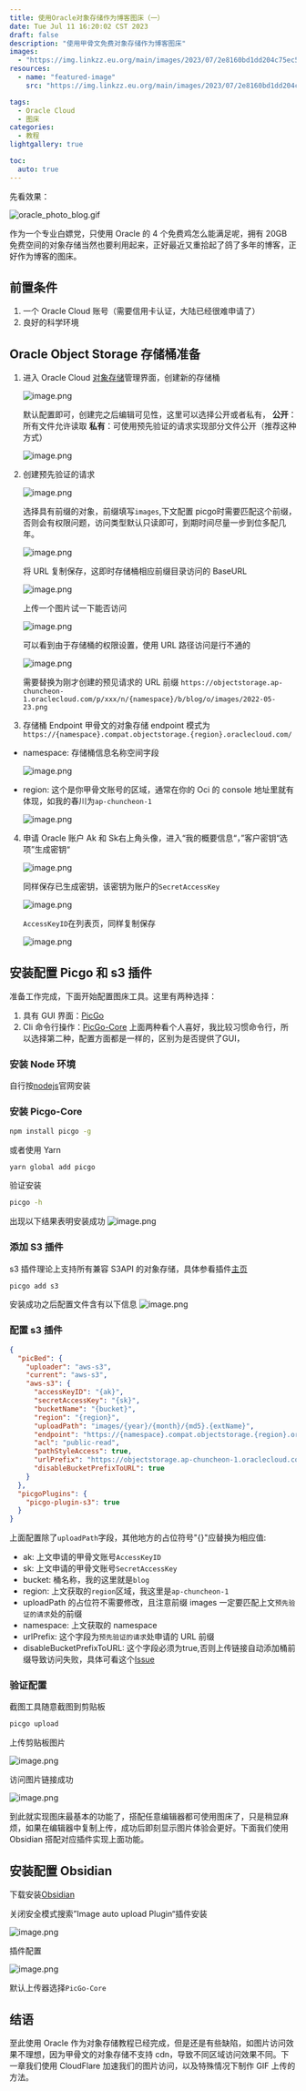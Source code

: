 ```yaml
---
title: 使用Oracle对象存储作为博客图床（一）
date: Tue Jul 11 16:20:02 CST 2023
draft: false
description: "使用甲骨文免费对象存储作为博客图床"
images:
  - "https://img.linkzz.eu.org/main/images/2023/07/2e8160bd1dd204c75ec540bbce0449b3.png"
resources:
  - name: "featured-image"
    src: "https://img.linkzz.eu.org/main/images/2023/07/2e8160bd1dd204c75ec540bbce0449b3.png"

tags:
  - Oracle Cloud
  - 图床
categories:
  - 教程
lightgallery: true

toc:
  auto: true
---
```


先看效果：

![oracle_photo_blog.gif](https://img.linkzz.eu.org/main/images/2023/06/6746b05d3db94d4f5e9dd174a0d73831.gif)

作为一个专业白嫖党，只使用 Oracle 的 4 个免费鸡怎么能满足呢，拥有 20GB 免费空间的对象存储当然也要利用起来，正好最近又重拾起了鸽了多年的博客，正好作为博客的图床。

<!-- more -->

## 前置条件

1. 一个 Oracle Cloud 账号（需要信用卡认证，大陆已经很难申请了）
2. 良好的科学环境

## Oracle Object Storage 存储桶准备

1. 进入 Oracle Cloud [对象存储](https://console.ap-chuncheon-1.oraclecloud.com/object-storage/buckets)管理界面，创建新的存储桶

   ![image.png](https://img.linkzz.eu.org/main/images/2023/07/2e8160bd1dd204c75ec540bbce0449b3.png)

   默认配置即可，创建完之后编辑可见性，这里可以选择公开或者私有， **公开**：所有文件允许读取 **私有**：可使用预先验证的请求实现部分文件公开（推荐这种方式）

   ![image.png](https://img.linkzz.eu.org/main/images/2023/07/40096c4fdfbf90922518292d20237ac3.png)

2. 创建预先验证的请求

   ![image.png](https://img.linkzz.eu.org/main/images/2023/07/09d4c0a3290c70273f698dc5d29fd99d.png)

   选择具有前缀的对象，前缀填写`images`,下文配置 picgo时需要匹配这个前缀，否则会有权限问题，访问类型默认只读即可，到期时间尽量一步到位多配几年。

   ![image.png](https://img.linkzz.eu.org/main/images/2023/07/6f53d7d3c8cc4abc2c1ed8f3819f4b1b.png)

   将 URL 复制保存，这即时存储桶相应前缀目录访问的 BaseURL

   ![image.png](https://img.linkzz.eu.org/main/images/2023/07/d11281cd23ec1d9931e76826b5339693.png)

   上传一个图片试一下能否访问

   ![image.png](https://img.linkzz.eu.org/main/images/2023/07/f803947dcc9cc5d3678bed1740995af6.png)

   可以看到由于存储桶的权限设置，使用 URL 路径访问是行不通的

   ![image.png](https://img.linkzz.eu.org/main/images/2023/07/38a0255029419d9b1b66bc7e2b0ae25a.png)

   需要替换为刚才创建的预见请求的 URL 前缀 `https://objectstorage.ap-chuncheon-1.oraclecloud.com/p/xxx/n/{namespace}/b/blog/o/images/2022-05-23.png`

3. 存储桶 Endpoint 甲骨文的对象存储 endpoint 模式为`https://{namespace}.compat.objectstorage.{region}.oraclecloud.com/`

- namespace: 存储桶信息名称空间字段

  ![image.png](https://img.linkzz.eu.org/main/images/2023/07/87bc00ded688e7a6032829eb38465986.png)

- region: 这个是你甲骨文账号的区域，通常在你的 Oci 的 console 地址里就有体现，如我的春川为`ap-chuncheon-1`

  ![image.png](https://img.linkzz.eu.org/main/images/2023/07/e1ed2c4899256a527738e62af48deea8.png)

4. 申请 Oracle 账户 Ak 和 Sk右上角头像，进入“我的概要信息“，”客户密钥“选项”生成密钥“

   ![image.png](https://img.linkzz.eu.org/main/images/2023/07/a78dd370e5b5ccd75fdbfabe1d48be02.png)

   同样保存已生成密钥，该密钥为账户的`SecretAccessKey`

   ![image.png](https://img.linkzz.eu.org/main/images/2023/07/b893e0be916eadc48c61f025d687a83e.png)

   `AccessKeyID`在列表页，同样复制保存

   ![image.png](https://img.linkzz.eu.org/main/images/2023/07/f73f802dbce811f62ee740a004194777.png)

## 安装配置 Picgo 和 s3 插件

准备工作完成，下面开始配置图床工具。这里有两种选择：

1. 具有 GUI 界面：[PicGo](https://github.com/Molunerfinn/PicGo)
2. Cli 命令行操作：[PicGo-Core](https://github.com/PicGo/PicGo-Core) 上面两种看个人喜好，我比较习惯命令行，所以选择第二种，配置方面都是一样的，区别为是否提供了GUI，

### 安装 Node 环境

自行按[nodejs](https://nodejs.org/zh-cn)官网安装

### 安装 Picgo-Core

```bash
npm install picgo -g
```

或者使用 Yarn

```bash
yarn global add picgo
```

验证安装

```bash
picgo -h
```

出现以下结果表明安装成功 ![image.png](https://img.linkzz.eu.org/main/images/2023/07/86ebb4100d6fccadc15da9dd4ac54b2f.png)

### 添加 S3 插件

s3 插件理论上支持所有兼容 S3API 的对象存储，具体参看插件[主页](https://github.com/wayjam/picgo-plugin-s3)

```bash
picgo add s3
```

安装成功之后配置文件含有以下信息 ![image.png](https://img.linkzz.eu.org/main/images/2023/07/02cc67a290ac0bcfcdf73e54d98fb949.png)

### 配置 s3 插件

```json
{
  "picBed": {
    "uploader": "aws-s3",
    "current": "aws-s3",
    "aws-s3": {
      "accessKeyID": "{ak}",
      "secretAccessKey": "{sk}",
      "bucketName": "{bucket}",
      "region": "{region}",
      "uploadPath": "images/{year}/{month}/{md5}.{extName}",
      "endpoint": "https://{namespace}.compat.objectstorage.{region}.oraclecloud.com/",
      "acl": "public-read",
      "pathStyleAccess": true,
      "urlPrefix": "https://objectstorage.ap-chuncheon-1.oraclecloud.com/p/{publicKey}/n/{namespace}/b/blog/o",
      "disableBucketPrefixToURL": true
    }
  },
  "picgoPlugins": {
    "picgo-plugin-s3": true
  }
}
```

上面配置除了`uploadPath`字段，其他地方的占位符号"{}"应替换为相应值:

- ak: 上文申请的甲骨文账号`AccessKeyID`
- sk: 上文申请的甲骨文账号`SecretAccessKey`
- bucket: 桶名称，我的这里就是`blog`
- region: 上文获取的`region`区域，我这里是`ap-chuncheon-1`
- uploadPath 的占位符不需要修改，且注意前缀 images 一定要匹配上文`预先验证的请求`处的前缀
- namespace: 上文获取的 namespace
- urlPrefix: 这个字段为`预先验证的请求`处申请的 URL 前缀
- disableBucketPrefixToURL: 这个字段必须为true,否则上传链接自动添加桶前缀导致访问失败，具体可看这个[Issue](https://github.com/wayjam/picgo-plugin-s3/issues/30)

### 验证配置

截图工具随意截图到剪贴板

```bash
picgo upload
```

上传剪贴板图片

![image.png](https://img.linkzz.eu.org/main/images/2023/07/38b3dcbecf01b7745306f1ed0baa658b.png)

访问图片链接成功

![image.png](https://img.linkzz.eu.org/main/images/2023/07/401f1d04985e61ad664dbc0a48580bab.png)

到此就实现图床最基本的功能了，搭配任意编辑器都可使用图床了，只是稍显麻烦，如果在编辑器中复制上传，成功后即刻显示图片体验会更好。下面我们使用 Obsidian 搭配对应插件实现上面功能。

## 安装配置 Obsidian

下载安装[Obsidian](https://obsidian.md/)

关闭安全模式搜索”Image auto upload Plugin“插件安装

![image.png](https://img.linkzz.eu.org/main/images/2023/07/c594d34182e984173701c5b791a80771.png)

插件配置

![image.png](https://img.linkzz.eu.org/main/images/2023/07/b773c31195e62390496bb44ba90f1386.png)

默认上传器选择`PicGo-Core`

## 结语

至此使用 Oracle 作为对象存储教程已经完成，但是还是有些缺陷，如图片访问效果不理想，因为甲骨文的对象存储不支持 cdn，导致不同区域访问效果不同。下一章我们使用 CloudFlare 加速我们的图片访问，以及特殊情况下制作 GIF 上传的方法。

